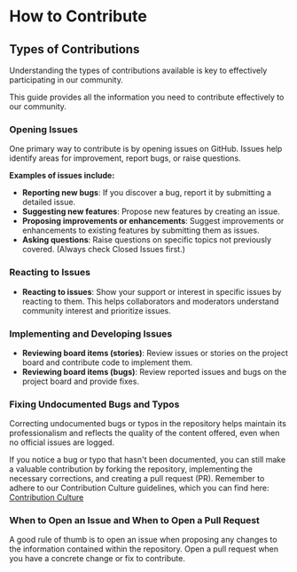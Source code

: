 # How to Contribute

## Types of Contributions

Understanding the types of contributions available is key to effectively participating in our community.

This guide provides all the information you need to contribute effectively to our community.

### Opening Issues

One primary way to contribute is by opening issues on GitHub. Issues help identify areas for improvement, report bugs, or raise questions.

**Examples of issues include:**

- **Reporting new bugs**: If you discover a bug, report it by submitting a detailed issue.
- **Suggesting new features**: Propose new features by creating an issue.
- **Proposing improvements or enhancements**: Suggest improvements or enhancements to existing features by submitting them as issues.
- **Asking questions**: Raise questions on specific topics not previously covered. (Always check Closed Issues first.)

### Reacting to Issues

- **Reacting to issues**: Show your support or interest in specific issues by reacting to them. This helps collaborators and moderators understand community interest and prioritize issues.

### Implementing and Developing Issues

- **Reviewing board items (stories)**: Review issues or stories on the project board and contribute code to implement them.
- **Reviewing board items (bugs)**: Review reported issues and bugs on the project board and provide fixes.

### Fixing Undocumented Bugs and Typos

Correcting undocumented bugs or typos in the repository helps maintain its professionalism and reflects the quality of the content offered, even when no official issues are logged.

If you notice a bug or typo that hasn't been documented, you can still make a valuable contribution by forking the repository, implementing the necessary corrections, and creating a pull request (PR). Remember to adhere to our Contribution Culture guidelines, which you can find here: [Contribution Culture](contribution-culture.md)

### When to Open an Issue and When to Open a Pull Request

A good rule of thumb is to open an issue when proposing any changes to the information contained within the repository. Open a pull request when you have a concrete change or fix to contribute.
